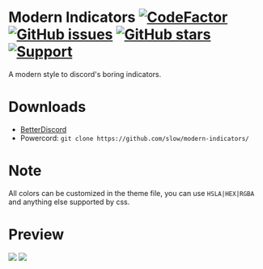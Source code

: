 # Modern Indicators [![CodeFactor](https://www.codefactor.io/repository/github/slow/modern-indicators/badge)](https://www.codefactor.io/repository/github/slow/modern-indicators) [![GitHub issues](https://img.shields.io/github/issues/slow/modern-indicators?style=flat)](https://github.com/slow/modern-indicators/issues) [![GitHub stars](https://img.shields.io/github/stars/slow/modern-indicators?style=flat)](https://github.com/slow/modern-indicators/stargazers) [![Support](https://img.shields.io/discord/887015827134632057)](https://discord.gg/HQ5N7Rcajc)
A modern style to discord's boring indicators.

# Downloads
- [BetterDiscord](https://slow.github.io/downloader/?theme=modern-indicators)
- Powercord: `git clone https://github.com/slow/modern-indicators/`

# Note
All colors can be customized in the theme file, you can use `HSLA|HEX|RGBA` and anything else supported by css.

# Preview
<img src="https://i.imgur.com/qk0aZN0.png"/>
<img src="https://i.imgur.com/mh452Fp.png"/>
